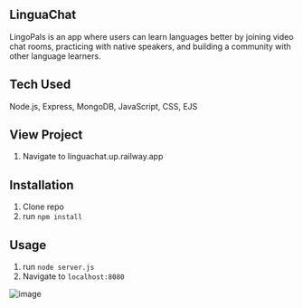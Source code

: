 ## LinguaChat
LingoPals is an app where users can learn languages better by joining video chat rooms, practicing with native speakers, and building a community with other language learners.


## Tech Used
Node.js, Express, MongoDB, JavaScript, CSS, EJS
## View Project
1. Navigate to linguachat.up.railway.app

## Installation

1. Clone repo
2. run `npm install`

## Usage

1. run `node server.js`
2. Navigate to `localhost:8080`

![image](https://github.com/user-attachments/assets/4977c811-56f0-40a3-b100-3836058f0177)

